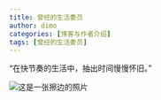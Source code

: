 ```yaml
---
title: 曾经的生活委员
author: dimo
categories: [博客与作者介绍]
tags: [曾经的生活委员]
---
```


“在快节奏的生活中，抽出时间慢慢怀旧。”

![这是一张擦边的照片](https://s1.ax1x.com/2023/07/18/pCTsCfH.jpg)